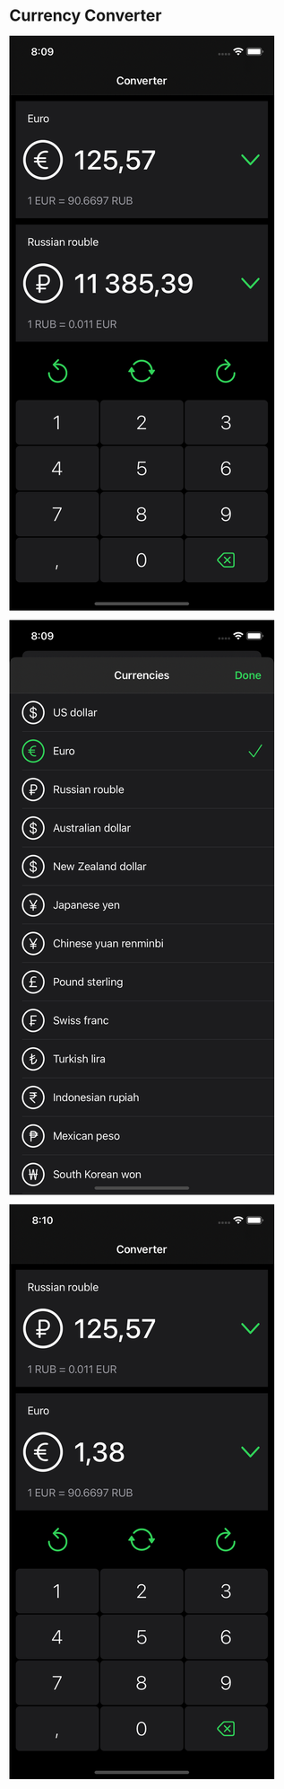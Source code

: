 # Currency Converter

![Preview 1](https://github.com/KonstantinErmolenko/CurrencyConverter/blob/main/Preview/preview-1.png)

![Preview 1](https://github.com/KonstantinErmolenko/CurrencyConverter/blob/main/Preview/preview-2.png)

![Preview 1](https://github.com/KonstantinErmolenko/CurrencyConverter/blob/main/Preview/preview-3.png)